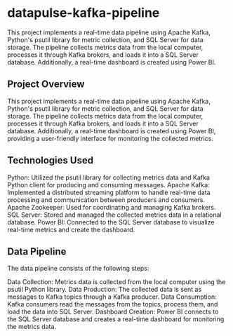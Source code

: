 # datapulse-kafka-pipeline
This project implements a real-time data pipeline using Apache Kafka, Python's psutil library for metric collection, and SQL Server for data storage. The pipeline collects metrics data from the local computer, processes it through Kafka brokers, and loads it into a SQL Server database. Additionally, a real-time dashboard is created using Power BI.

## Project Overview
This project implements a real-time data pipeline using Apache Kafka, Python's psutil library for metric collection, and SQL Server for data storage. The pipeline collects metrics data from the local computer, processes it through Kafka brokers, and loads it into a SQL Server database. Additionally, a real-time dashboard is created using Power BI, providing a user-friendly interface for monitoring the collected metrics.

## Technologies Used
Python: Utilized the psutil library for collecting metrics data and Kafka Python client for producing and consuming messages.
Apache Kafka: Implemented a distributed streaming platform to handle real-time data processing and communication between producers and consumers.
Apache Zookeeper: Used for coordinating and managing Kafka brokers.
SQL Server: Stored and managed the collected metrics data in a relational database.
Power BI: Connected to the SQL Server database to visualize real-time metrics and create the dashboard.

## Data Pipeline
The data pipeline consists of the following steps:

Data Collection: Metrics data is collected from the local computer using the psutil Python library.
Data Production: The collected data is sent as messages to Kafka topics through a Kafka producer.
Data Consumption: Kafka consumers read the messages from the topics, process them, and load the data into SQL Server.
Dashboard Creation: Power BI connects to the SQL Server database and creates a real-time dashboard for monitoring the metrics data.


